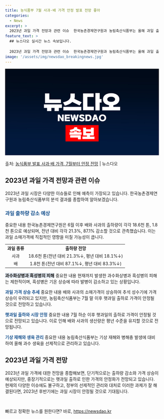 ```yaml
---
title: 농식품부 7월 사과·배 가격 안정 발표 전망 좋아
categories:
  - News
excerpt: >
  2023년 과일 가격 전망과 관련 이슈  한국농촌경제연구원과 농림축산식품부는 올해 과일 출하량 및 가격 전망…
feature_text: >
  ## 뉴스다오 실시간 뉴스 속보입니다.

  2023년 과일 가격 전망과 관련 이슈  한국농촌경제연구원과 농림축산식품부는 올해 과일 출하량 및 가격 전망…
image: '/assets/img/newsdao_breakingnews.jpg'
---
```


![뉴스다오 속보](/assets/img/newsdao_breakingnews.jpg)

<p>출처: <a href="https://newsdao.kr/4381" rel="dofollow">농식품부 발표 사과·배 가격, 7월부터 안정 전망</a> | 뉴스다오</p>

<h2 data-ke-size="size26">2023년 과일 가격 전망과 관련 이슈</h2>
2023년 과일 시장은 다양한 이슈들로 인해 예측이 가장되고 있습니다. 한국농촌경제연구원과 농림축산식품부의 분석 결과를 종합하여 알아보겠습니다.

<h3><b><span style="color: #1a5490;">과일 출하량 감소 예상</span></b></h3>
중요한 내용
한국농촌경제연구원은 6월 이후 배와 사과의 출하량이 각각 18.6천 톤, 1.8천 톤으로 예상되며, 전년 대비 각각 21.3%, 87.1% 감소할 것으로 관측했습니다. 이는 과일 소매가격에 직접적인 영향을 미칠 가능성이 큽니다.

<table>
  <tr>
    <td style="text-align: center; height: 17px;"><b>과일 종류</b></td>
    <td style="text-align: center; height: 17px;"><b>출하량 전망</b></td>
  </tr>
  <tr>
    <td style="text-align: center; height: 17px;">사과</td>
    <td style="text-align: center; height: 17px;">18.6천 톤(전년 대비 21.3%↓, 평년 대비 18.1%↓)</td>
  </tr>
  <tr>
    <td style="text-align: center; height: 17px;">배</td>
    <td style="text-align: center; height: 17px;">1.8천 톤(전년 대비 87.1%↓, 평년 대비 83.3%↓)</td>
  </tr>
</table>

<b><span style="background-color: #21538527;">과수화상병과 흑성병의 피해</span></b>
중요한 내용
현재까지 발생한 과수화상병과 흑성병의 피해는 제한적이며, 흑성병은 기온 상승에 따라 발병이 감소하고 있는 상황입니다.

<b><span style="color: #1a5490;">과일 가격 상승 추세</span></b>
중요한 내용
배와 사과의 소매가격이 상승하여 추석 성수기에 가격 상승이 우려되고 있지만, 농림축산식품부는 7월 말 이후 햇과일 출하로 가격이 안정될 것으로 전망하고 있습니다.

<b><span style="color: #1a5490;">햇과일 출하와 시장 안정</span></b>
중요한 내용
7월 하순 이후 햇과일의 출하로 가격이 안정될 것으로 전망되고 있습니다. 이로 인해 배와 사과의 생산량은 평년 수준을 유지할 것으로 전망됩니다.

<b><span style="color: #1a5490;">기상 재해와 생육 관리</span></b>
중요한 내용
농림축산식품부는 기상 재해와 병해충 발생에 대비하여 올해 과수 생육을 선제적으로 관리하고 있습니다.

<h2 data-ke-size="size26">2023년 과일 가격 전망</h2>
2023년 과일 가격에 대한 전망을 종합해보면, 단기적으로는 출하량 감소와 가격 상승이 예상되지만, 중장기적으로는 햇과일 출하로 인한 가격의 안정화가 전망되고 있습니다. 현재의 다양한 이슈에도 불구하고, 정부의 선제적인 관리와 대처로 이러한 과제가 잘 해결된다면, 2023년 후반기에는 과일 시장이 안정될 것으로 기대됩니다.

<p data-ke-size="size16">&nbsp;</p> 

빠르고 정확한 뉴스를 원한다면? 바로, <a href="https://newsdao.kr" rel="dofollow">https://newsdao.kr</a>


